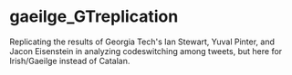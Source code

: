 # gaeilge_GTreplication
Replicating the results of Georgia Tech's Ian Stewart, Yuval Pinter, and Jacon Eisenstein in analyzing codeswitching among tweets, but here for Irish/Gaeilge instead of Catalan.
